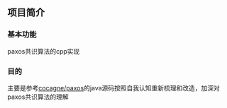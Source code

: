 ## 项目简介

### 基本功能
paxos共识算法的cpp实现

### 目的
主要是参考[cocagne/paxos](https://github.com/cocagne/paxos)的java源码按照自我认知重新梳理和改造，加深对paxos共识算法的理解
